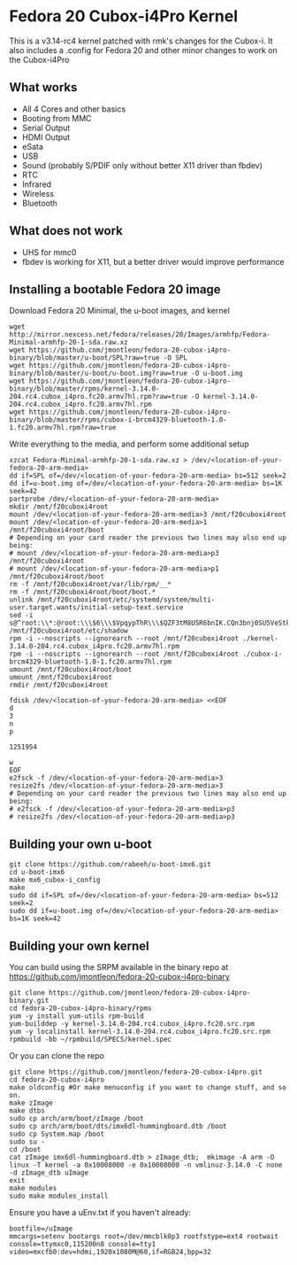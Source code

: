 Fedora 20 Cubox-i4Pro Kernel
==============
This is a v3.14-rc4 kernel patched with rmk's changes for the Cubox-i. It also includes a .config for Fedora 20 and other minor changes to work on the Cubox-i4Pro

What works
--------------
- All 4 Cores and other basics
- Booting from MMC
- Serial Output
- HDMI Output
- eSata
- USB
- Sound (probably S/PDIF only without better X11 driver than fbdev)
- RTC
- Infrared
- Wireless
- Bluetooth

What does not work
--------------
- UHS for mmc0
- fbdev is working for X11, but a better driver would improve performance

Installing a bootable Fedora 20 image
--------------
Download Fedora 20 Minimal, the u-boot images, and kernel

    wget http://mirror.nexcess.net/fedora/releases/20/Images/armhfp/Fedora-Minimal-armhfp-20-1-sda.raw.xz
    wget https://github.com/jmontleon/fedora-20-cubox-i4pro-binary/blob/master/u-boot/SPL?raw=true -O SPL
    wget https://github.com/jmontleon/fedora-20-cubox-i4pro-binary/blob/master/u-boot/u-boot.img?raw=true -O u-boot.img
    wget https://github.com/jmontleon/fedora-20-cubox-i4pro-binary/blob/master/rpms/kernel-3.14.0-204.rc4.cubox_i4pro.fc20.armv7hl.rpm?raw=true -O kernel-3.14.0-204.rc4.cubox_i4pro.fc20.armv7hl.rpm
    wget https://github.com/jmontleon/fedora-20-cubox-i4pro-binary/blob/master/rpms/cubox-i-brcm4329-bluetooth-1.0-1.fc20.armv7hl.rpm?raw=true
Write everything to the media, and perform some additional setup

    xzcat Fedora-Minimal-armhfp-20-1-sda.raw.xz > /dev/<location-of-your-fedora-20-arm-media>
    dd if=SPL of=/dev/<location-of-your-fedora-20-arm-media> bs=512 seek=2
    dd if=u-boot.img of=/dev/<location-of-your-fedora-20-arm-media> bs=1K seek=42
    partprobe /dev/<location-of-your-fedora-20-arm-media>
    mkdir /mnt/f20cuboxi4root
    mount /dev/<location-of-your-fedora-20-arm-media>3 /mnt/f20cuboxi4root
    mount /dev/<location-of-your-fedora-20-arm-media>1 /mnt/f20cuboxi4root/boot
    # Depending on your card reader the previous two lines may also end up being:
    # mount /dev/<location-of-your-fedora-20-arm-media>p3 /mnt/f20cuboxi4root
    # mount /dev/<location-of-your-fedora-20-arm-media>p1 /mnt/f20cuboxi4root/boot
    rm -f /mnt/f20cuboxi4root/var/lib/rpm/__*
    rm -f /mnt/f20cuboxi4root/boot/boot.*
    unlink /mnt/f20cuboxi4root/etc/systemd/system/multi-user.target.wants/initial-setup-text.service
    sed -i s@^root:\\*:@root:\\\$6\\\$VpqypThR\\\$QZF3tM8USR6bnIK.CQn3bnj0SU5VeStkKA56ZEtAoPCECe23RqPgWzafuoKGzdWzUz9z8ctjSEhHrVg63wzra0:@g /mnt/f20cuboxi4root/etc/shadow
    rpm -i --noscripts --ignorearch --root /mnt/f20cuboxi4root ./kernel-3.14.0-204.rc4.cubox_i4pro.fc20.armv7hl.rpm
    rpm -i --noscripts --ignorearch --root /mnt/f20cuboxi4root ./cubox-i-brcm4329-bluetooth-1.0-1.fc20.armv7hl.rpm
    umount /mnt/f20cuboxi4root/boot
    umount /mnt/f20cuboxi4root
    rmdir /mnt/f20cuboxi4root

    fdisk /dev/<location-of-your-fedora-20-arm-media> <<EOF
    d
    3
    n
    p

    1251954

    w
    EOF
    e2fsck -f /dev/<location-of-your-fedora-20-arm-media>3
    resize2fs /dev/<location-of-your-fedora-20-arm-media>3
    # Depending on your card reader the previous two lines may also end up being:
    # e2fsck -f /dev/<location-of-your-fedora-20-arm-media>p3
    # resize2fs /dev/<location-of-your-fedora-20-arm-media>p3

Building your own u-boot
--------------
    git clone https://github.com/rabeeh/u-boot-imx6.git
    cd u-boot-imx6
    make mx6_cubox-i_config
    make
    sudo dd if=SPL of=/dev/<location-of-your-fedora-20-arm-media> bs=512 seek=2
    sudo dd if=u-boot.img of=/dev/<location-of-your-fedora-20-arm-media> bs=1K seek=42

Building your own kernel
--------------
You can build using the SRPM available in the binary repo at https://github.com/jmontleon/fedora-20-cubox-i4pro-binary

    git clone https://github.com/jmontleon/fedora-20-cubox-i4pro-binary.git
    cd fedora-20-cubox-i4pro-binary/rpms
    yum -y install yum-utils rpm-build
    yum-builddep -y kernel-3.14.0-204.rc4.cubox_i4pro.fc20.src.rpm
    yum -y localinstall kernel-3.14.0-204.rc4.cubox_i4pro.fc20.src.rpm
    rpmbuild -bb ~/rpmbuild/SPECS/kernel.spec

Or you can clone the repo

    git clone https://github.com/jmontleon/fedora-20-cubox-i4pro.git
    cd fedora-20-cubox-i4pro
    make oldconfig #Or make menuconfig if you want to change stuff, and so on.
    make zImage
    make dtbs
    sudo cp arch/arm/boot/zImage /boot
    sudo cp arch/arm/boot/dts/imx6dl-hummingboard.dtb /boot
    sudo cp System.map /boot
    sudo su -
    cd /boot
    cat zImage imx6dl-hummingboard.dtb > zImage_dtb;  mkimage -A arm -O linux -T kernel -a 0x10008000 -e 0x10008000 -n vmlinuz-3.14.0 -C none -d zImage_dtb uImage
    exit
    make modules
    sudo make modules_install

Ensure you have a uEnv.txt if you haven't already:

    bootfile=/uImage
    mmcargs=setenv bootargs root=/dev/mmcblk0p3 rootfstype=ext4 rootwait console=ttymxc0,115200n8 console=tty1 video=mxcfb0:dev=hdmi,1920x1080M@60,if=RGB24,bpp=32


